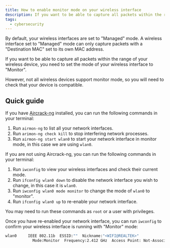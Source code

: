 ```yaml
---
title: How to enable monitor mode on your wireless interface
description: If you want to be able to capture all packets within the range of your wireless device, you need to enable 'Monitor' mode. Here's a quick guide on how to do that.
tags:
  - cybersecurity
---
```


By default, your wireless interfaces are set to "Managed" mode. A wireless interface set to "Managed" mode can only capture packets with a "Destination MAC" set to its own MAC address.

If you want to be able to capture all packets within the range of your wireless device, you need to set the mode of your wireless interface to "Monitor".

However, not all wireless devices support monitor mode, so you will need to check that your device is compatible.

## Quick guide

If you have [Aircrack-ng](https://aircrack-ng.org/?ref=inkyvoxel.com) installed, you can run the following commands in your terminal:

1. Run `airmon-ng` to list all your network interfaces.
2. Run `arimon-ng check kill` to stop interfering network processes.
3. Run `airmon-ng start wlan0` to start your network interface in monitor mode, in this case we are using `wlan0`.

If you are not using Aircrack-ng, you can run the following commands in your terminal:

1. Run `iwconfig` to view your wireless interfaces and check their current mode.
2. Run `ifconfig wlan0 down` to disable the network interface you wish to change, in this case it is `wlan0`.
3. Run `iwconfig wlan0 mode monitor` to change the mode of `wlan0` to "monitor".
4. Run `ifconfig wlan0 up` to re-enable your network interface.

You may need to run these commands as `root` or a user with privileges.

Once you have re-enabled your network interface, you can run `iwconfig` to confirm your wireless interface is running with "Monitor" mode:

```sh
wlan0     IEEE 802.11b  ESSID:""  Nickname:"<WIFI@REALTEK>"
            Mode:Monitor  Frequency:2.412 GHz  Access Point: Not-Associated
```
